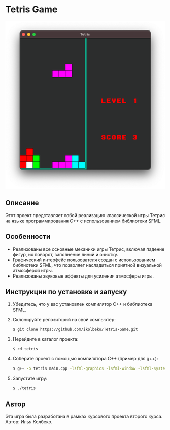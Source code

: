 # Tetris Game

![Тетрис](screen.png)

## Описание

Этот проект представляет собой реализацию классической игры Тетрис на языке программирования C++ с использованием библиотеки SFML.

## Особенности

- Реализованы все основные механики игры Тетрис, включая падение фигур, их поворот, заполнение линий и очистку.
- Графический интерфейс пользователя создан с использованием библиотеки SFML, что позволяет насладиться приятной визуальной атмосферой игры.
- Реализованы звуковые эффекты для усиления атмосферы игры.

## Инструкции по установке и запуску

1. Убедитесь, что у вас установлен компилятор C++ и библиотека SFML.
2. Склонируйте репозиторий на свой компьютер:
   
   ```bash
   $ git clone https://github.com/ikolbeko/Tetris-Game.git
   ```
3. Перейдите в каталог проекта:
   
   ```bash
   $ cd tetris
   ```
4. Соберите проект с помощью компилятора C++ (пример для g++):
   
   ```bash
   $ g++ -o tetris main.cpp -lsfml-graphics -lsfml-window -lsfml-system
   ```
5. Запустите игру:
   
   ```bash
   $ ./tetris
   ```

## Автор

Эта игра была разработана в рамках курсового проекта второго курса. Автор: Илья Колбеко.